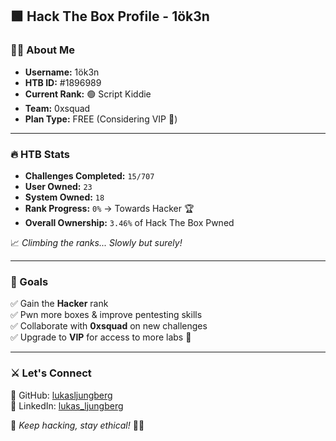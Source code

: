 ## 🟩 Hack The Box Profile - 1ök3n

### 🏴‍☠️ About Me
- **Username:** 1ök3n  
- **HTB ID:** #1896989  
- **Current Rank:** 🟢 Script Kiddie  
- **Team:** 0xsquad  
- **Plan Type:** FREE (Considering VIP 🚀)  

---

### 🔥 HTB Stats
- **Challenges Completed:** `15/707`
- **User Owned:** `23`
- **System Owned:** `18`
- **Rank Progress:** `0%` → Towards Hacker 🏆
- **Overall Ownership:** `3.46%` of Hack The Box Pwned

📈 _Climbing the ranks... Slowly but surely!_

---

### 🎯 Goals
✅ Gain the **Hacker** rank  
✅ Pwn more boxes & improve pentesting skills  
✅ Collaborate with **0xsquad** on new challenges  
✅ Upgrade to **VIP** for access to more labs 💎  

---

### ⚔️ Let's Connect
🐙 GitHub: [lukasljungberg](https://github.com/lukasljungberg)  
🔗 LinkedIn: [lukas_ljungberg](https://www.linkedin.com/in/lukas-ljungberg-17929a13b/)  

👊 _Keep hacking, stay ethical!_ 🏴‍☠️
